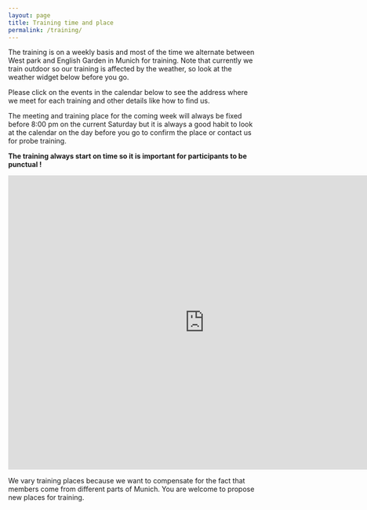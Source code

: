 ```yaml
---
layout: page
title: Training time and place
permalink: /training/
---
```

The training is on a weekly basis and most of the time we alternate between West park and English Garden in Munich for training. Note that currently we train outdoor so our training is affected by the weather, so look at the weather widget below before you go.  

Please click on the events in the calendar below to see the address where we meet for each training and other details like how to find us. 

The meeting and training place for the coming week will always be fixed before 8:00 pm on the current Saturday but it is always a good habit to look at the calendar on the day before you go to confirm the place or contact us for probe training.

**The training always start on time so it is important for participants to be punctual !**

<iframe src="https://calendar.google.com/calendar/embed?src=7hfm87dla7lt6cvvgoeblsipq8%40group.calendar.google.com&ctz=Europe/Berlin" style="border: 0" width="800" height="600" frameborder="0" scrolling="no"></iframe>



We vary training places because we want to compensate for the fact that members come from different parts of Munich. You are welcome to propose new places for training. 


<a href="https://www.accuweather.com/en/de/munich/80331/weather-forecast/178086" class="aw-widget-legal">
<!--
By accessing and/or using this code snippet, you agree to AccuWeather’s terms and conditions (in English) which can be found at https://www.accuweather.com/en/free-weather-widgets/terms and AccuWeather’s Privacy Statement (in English) which can be found at https://www.accuweather.com/en/privacy.
-->
</a>
<div id="awtd1490967878161" class="aw-widget-36hour"  data-locationkey="178086" data-unit="c" data-language="en-us" data-useip="false" data-uid="awtd1490967878161" data-editlocation="false" data-lifestyle="lawn-garden"></div><script type="text/javascript" src="https://oap.accuweather.com/launch.js"></script>
<!--
By accessing and/or using this code snippet, you agree to AccuWeather’s terms and conditions (in English) which can be found at https://www.accuweather.com/en/free-weather-widgets/terms and AccuWeather’s Privacy Statement (in English) which can be found at https://www.accuweather.com/en/privacy.
-->

